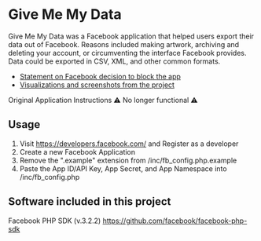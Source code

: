 
	
# Give Me My Data

Give Me My Data was a Facebook application that helped users export their data out of Facebook. Reasons included making artwork, archiving and deleting your account, or circumventing the interface Facebook provides. Data could be exported in CSV, XML, and other common formats.


- [Statement on Facebook decision to block the app](http://givememydata.com/)
- [Visualizations and screenshots from the project](https://owenmundy.com/site/give-me-my-data)




Original Application Instructions
⚠️ No longer functional ⚠️

## Usage

1. Visit https://developers.facebook.com/ and Register as a developer
2. Create a new Facebook Application
3. Remove the ".example" extension from /inc/fb_config.php.example
4. Paste the App ID/API Key, App Secret, and App Namespace into /inc/fb_config.php


## Software included in this project
Facebook PHP SDK (v.3.2.2)
https://github.com/facebook/facebook-php-sdk



<!--
## Requests / To do list for developers who want to contribute

<b>Data</b>
<ul>
	<li>Export "all" button</li>
	<li>Translate UNIX timestamp to human-readable <a href="http://en.wikipedia.org/wiki/ISO_8601" target="_blank">ISO-8601 / W3 datetime</a> (defaults to user's timezone).</li>
	<li><del>Figure out why calls for data in excess of specific amounts returns errors or truncated sections (e.g. >= 1,872 links, >= 573 messages, "a bazillion" status updates).</del></li>
	<li>Get more than 1000 status updates. (5 requests)</li>
	<li>Get comment threads / thread posts / comments. (3 requests)</li>
	<li>Slow connections seem to be causing errors.</li>
	<li>Create link to download photos stored in Facebook.</li>
	<li>Add filter parameters / or accommodate pagination somehow so users can go further back in time (past FB default cap).</li>
	<li><del>Migrate application to Graph API</del>.</li>
	<li><del>Retrieve mutual friends</del>.</li>
	<li><del>Get data from groups</del>.</li>
	<li><del>Fix character entities for XML export.</del></li>
</ul>

<b>Formats</b>
<ul>
	<li>Create link to download data in common file formats (XLS, DOC).</li>
	<li>Fix CSV files for multiples.</li>
	<li>Export in FOAF.</li>
	<li>Finish MM format.</li>
	<li><del>Export in GraphML.</del></li>
	<li><del>Fix XML node types.</del></li>
</ul>

<b>Usability</b>
<ul>
	<li>Create instructions / tutorials for using data to make visualizations.</li>
</ul>
-->




